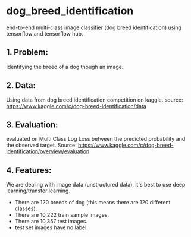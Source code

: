 # dog_breed_identification
end-to-end multi-class image classifier (dog breed identification) using tensorflow and tensorflow hub.
## 1. Problem:
Identifying the breed of a dog though an image.

## 2. Data:
Using data from dog breed identification competition on kaggle. source: https://www.kaggle.com/c/dog-breed-identification/data

## 3. Evaluation:
evaluated on Multi Class Log Loss between the predicted probability and the observed target.
Source: https://www.kaggle.com/c/dog-breed-identification/overview/evaluation

## 4. Features:
We are dealing with image data (unstructured data), it's best to use deep learning/transfer learning.
* There are 120 breeds of dog (this means there are 120 different classes).
* There are 10,222 train sample images.
* There are 10,357 test images. 
* test set images have no label.
